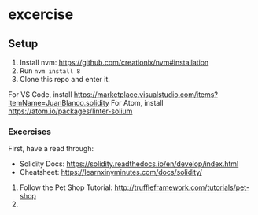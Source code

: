 # excercise

## Setup
1. Install nvm: https://github.com/creationix/nvm#installation
2. Run `nvm install 8`
3. Clone this repo and enter it.

For VS Code, install https://marketplace.visualstudio.com/items?itemName=JuanBlanco.solidity
For Atom, install https://atom.io/packages/linter-solium


### Excercises

First, have a read through:

* Solidity Docs: https://solidity.readthedocs.io/en/develop/index.html
* Cheatsheet: https://learnxinyminutes.com/docs/solidity/


1. Follow the Pet Shop Tutorial: http://truffleframework.com/tutorials/pet-shop
2. 


